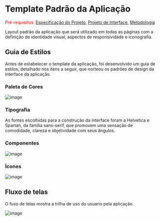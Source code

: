# Template Padrão da Aplicação

<span style="color:red">Pré-requisitos: <a href="2-Especificação do Projeto.md"> Especificação do Projeto</a></span>, <a href="3-Projeto de Interface.md"> Projeto de Interface</a>, <a href="4-Metodologia.md"> Metodologia</a>

Layout padrão da aplicação que será utilizado em todas as páginas com a definição de identidade visual, aspectos de responsividade e iconografia.

## Guia de Estilos
Antes de estabelecer o template da aplicação, foi desenvolvido um guia de estilos, detalhado nos itens a seguir, que norteou os padrões de design da interface da aplicação. 

### Paleta de Cores
![image](https://github.com/ICEI-PUC-Minas-PMV-ADS/pmv-ads-2024-1-e2-proj-int-t7-grupo_cooking_fitt/assets/144388125/59e3a984-8f7a-45a4-8a13-c6b3d1908998)

### Tipografia

As fontes escolhidas para a construção da interface foram a Helvetica e Spartan, da família sans-serif, que promovem uma sensação de comodidade, clareza e objetividade com seus ângulos.

### Componentes

![image](https://github.com/ICEI-PUC-Minas-PMV-ADS/pmv-ads-2024-1-e2-proj-int-t7-grupo_cooking_fitt/assets/144388125/83bc19b3-4ffe-43fb-ae70-14243e3ffdb5)

### Ícones

![image](https://github.com/ICEI-PUC-Minas-PMV-ADS/pmv-ads-2024-1-e2-proj-int-t7-grupo_cooking_fitt/assets/144388125/787f010f-dbb5-4a33-8655-0f09f942fcb1)

## Fluxo de telas

O fuxo de telas mostra a trilha de uso do usuario pela aplicação.

![image](https://github.com/ICEI-PUC-Minas-PMV-ADS/pmv-ads-2024-1-e2-proj-int-t7-grupo_cooking_fitt/assets/144388125/52f28f34-398e-43ee-8148-c69022f31cdc)


